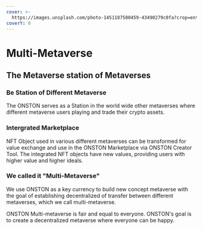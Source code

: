 ```yaml
---
cover: >-
  https://images.unsplash.com/photo-1451187580459-43490279c0fa?crop=entropy&cs=srgb&fm=jpg&ixid=MnwxOTcwMjR8MHwxfHNlYXJjaHw1fHxlYXJ0aHxlbnwwfHx8fDE2NDI2NTMyNzU&ixlib=rb-1.2.1&q=85
coverY: 0
---
```


# Multi-Metaverse

## The Metaverse station of Metaverses

### Be Station of Different Metaverse

The ONSTON serves as a Station in the world wide other metaverses where different metaverse users playing and trade their crypto assets.&#x20;

### Intergrated Marketplace&#x20;

NFT Object used in various different metaverses can be transformed for value exchange and use in the ONSTON Marketplace via ONSTON Creator Tool. The integrated NFT objects have new values, providing users with higher value and higher ideals.&#x20;

### We called it "Multi-Metaverse"

We use ONSTON as a key currency to build new  concept metaverse with the goal of establishing decentralized of transfer between different metaverses, which we call multi-metaverse.

ONSTON Multi-metaverse is fair and equal to everyone. ONSTON's goal is to create a decentralized metaverse where everyone can be happy.

